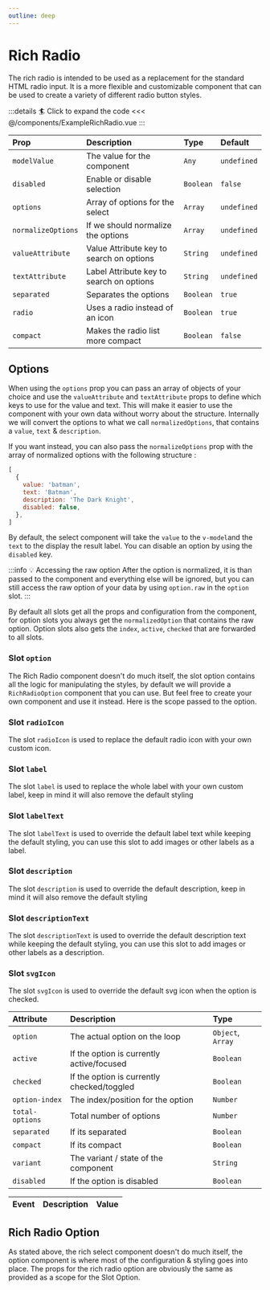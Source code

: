 ```yaml
---
outline: deep
---
```


# Rich Radio

The rich radio is intended to be used as a replacement for the standard HTML radio input. It is a more flexible and customizable component that can be used to create a variety of different radio button styles.


<!--@include: ../../parts/title-preview.md-->

<ExampleRichRadio />

:::details :surfer: Click to expand the code
<<< @/components/ExampleRichRadio.vue
:::

<!--@include: ../../parts/title-props.md-->

| Prop               | Description                              | Type      | Default     |
|:-------------------|:-----------------------------------------|:----------|:------------|
| `modelValue`       | The value for the component              | `Any`     | `undefined` |
| `disabled`         | Enable or disable selection              | `Boolean` | `false`     |
| `options`          | Array of options for the select          | `Array`   | `undefined` |
| `normalizeOptions` | If we should normalize the options       | `Array`   | `undefined` |
| `valueAttribute`   | Value Attribute key to search on options | `String`  | `undefined` |
| `textAttribute`    | Label Attribute key to search on options | `String`  | `undefined` |
| `separated`        | Separates the options                    | `Boolean` | `true`      |
| `radio`            | Uses a radio instead of an icon          | `Boolean` | `true`      |
| `compact`          | Makes the radio list more compact        | `Boolean` | `false`     |


## Options

When using the `options` prop you can pass an array of objects of your choice and use the `valueAttribute` and `textAttribute` props to define which keys to use for the value and text.
This will make it easier to use the component with your own data without worry about the structure.
Internally we will convert the options to what we call `normalizedOptions`, that contains a `value`, `text` & `description`.

If you want instead, you can also pass the `normalizeOptions` prop with the array of normalized options with the following structure :

```js
[
  {
    value: 'batman',
    text: 'Batman',
    description: 'The Dark Knight',
    disabled: false,
  },
]
```

By default, the select component will take the `value` to the `v-model`and the `text` to the display the result label.
You can disable an option by using the `disabled` key.

:::info :bulb: Accessing the raw option
After the option is normalized, it is than passed to the component and everything else will be ignored, but you can still access
the raw option of your data by using `option.raw` in the `option` slot.
:::

<!--@include: ../../parts/title-slots.md-->

By default all slots get all the props and configuration from the component, for option slots you always get the `normalizedOption` that contains the raw option. 
Option slots also gets the `index`, `active`, `checked` that are forwarded to all slots.

### Slot `option`

The Rich Radio component doesn't do much itself, the slot option contains all the logic for
manipulating the styles, by default we will provide a `RichRadioOption` component that you can use.
But feel free to create your own component and use it instead. Here is the scope passed to the option.

### Slot `radioIcon`

The slot `radioIcon` is used to replace the default radio icon with your own custom icon.

### Slot `label`

The slot `label` is used to replace the whole label with your own custom label, keep in mind it will also remove the default styling

### Slot `labelText`

The slot `labelText` is used to override the default label text while keeping the default styling, you can use this slot to add images or other labels as a label.

### Slot `description`

The slot `description` is used to override the default description, keep in mind it will also remove the default styling

### Slot `descriptionText`

The slot `descriptionText` is used to override the default description text while keeping the default styling, you can use this slot to add images or other labels as a description.

### Slot `svgIcon`

The slot `svgIcon` is used to override the default svg icon when the option is checked.

<!--@include: ../../parts/default-slots.md-->


| Attribute       | Description                                | Type              |
|:----------------|:-------------------------------------------|:------------------|
| `option`        | The actual option on the loop              | `Object`, `Array` |
| `active`        | If the option is currently active/focused  | `Boolean`         |
| `checked`       | If the option is currently checked/toggled | `Boolean`         |
| `option-index`  | The index/position for the option          | `Number`          |
| `total-options` | Total number of options                    | `Number`          |
| `separated`     | If its separated                           | `Boolean`         |
| `compact`       | If its compact                             | `Boolean`         |
| `variant`       | The variant / state of the component       | `String`          |
| `disabled`      | If the option is disabled                  | `Boolean`         |


<!--@include: ../../parts/title-events.md-->

| Event   | Description             | Value     |
|:--------|:------------------------|:----------|
<!--@include: ../../parts/events-model-value.md-->


## Rich Radio Option

As stated above, the rich select component doesn't do much itself, the option component is where most of the configuration & styling goes into place.
The props for the rich radio option are obviously the same as provided as a scope for the Slot Option.


